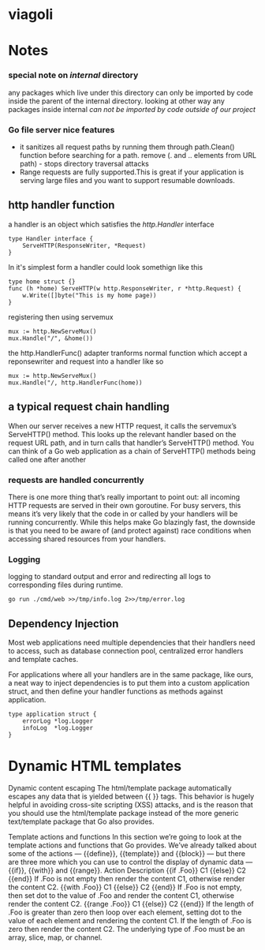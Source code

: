 # viagoli




# Notes



### special note on *internal* directory
any packages which live under this directory can only be imported by code
inside the parent of the internal directory.
looking at other way any packages inside internal *can not be imported by code outside of our project*



### Go file server nice features
- it sanitizes all request paths by running them through path.Clean() function before searching for a path.
remove (. and .. elements from URL path) - stops directory traversal attacks
- Range requests are fully supported.This is great if your application is serving large files
and you want to support resumable downloads.


## http handler function

a handler is an object which satisfies the *http.Handler* interface

    type Handler interface {
        ServeHTTP(ResponseWriter, *Request)
    }

In it's simplest form a handler could look somethign like this
    
    type home struct {}
    func (h *home) ServeHTTP(w http.ResponseWriter, r *http.Request) {
        w.Write([]byte("This is my home page))
    }

registering then using servemux

    mux := http.NewServeMux()
    mux.Handle("/", &home())


the http.HandlerFunc() adapter tranforms normal function which accept a reponsewriter and request
into a handler like so 

    mux := http.NewServeMux()
    mux.Handle("/, http.HandlerFunc(home))

## a typical request chain handling

When our server receives a new HTTP request, it calls
the servemux’s ServeHTTP() method. This looks up the relevant handler based on the
request URL path, and in turn calls that handler’s ServeHTTP() method. You can think of a Go
web application as a chain of ServeHTTP() methods being called one after another

### requests are handled concurrently

There is one more thing that’s really important to point out: all incoming HTTP requests are
served in their own goroutine. For busy servers, this means it’s very likely that the code in or
called by your handlers will be running concurrently. While this helps make Go blazingly fast,
the downside is that you need to be aware of (and protect against) race conditions when
accessing shared resources from your handlers.


### Logging

logging to standard output and error and redirecting all logs to corresponding files
during runtime.

    go run ./cmd/web >>/tmp/info.log 2>>/tmp/error.log


## Dependency Injection
Most web applications need multiple dependencies 
that their handlers need to access, such as database connection pool, 
centralized error handlers and template caches.

For applications where all your handlers are in the same package, like ours, a neat way to
inject dependencies is to put them into a custom application struct, and then define your
handler functions as methods against application.

    type application struct {
        errorLog *log.Logger
        infoLog  *log.Logger
    }


# Dynamic HTML templates
Dynamic content escaping
The html/template package automatically escapes any data that is yielded between {{ }}
tags. This behavior is hugely helpful in avoiding cross-site scripting (XSS) attacks, and is the
reason that you should use the html/template package instead of the more generic
text/template package that Go also provides.

Template actions and functions
In this section we’re going to look at the template actions and functions that Go provides.
We’ve already talked about some of the actions — {{define}}, {{template}} and {{block}}
— but there are three more which you can use to control the display of dynamic data —
{{if}}, {{with}} and {{range}}.
Action Description
{{if .Foo}} C1 {{else}} C2 {{end}} If .Foo is not empty then render the content C1,
otherwise render the content C2.
{{with .Foo}} C1 {{else}} C2 {{end}} If .Foo is not empty, then set dot to the value of
.Foo and render the content C1, otherwise render the
content C2.
{{range .Foo}} C1 {{else}} C2 {{end}} If the length of .Foo is greater than zero then loop
over each element, setting dot to the value of each
element and rendering the content C1. If the length of
.Foo is zero then render the content C2. The underlying
type of .Foo must be an array, slice, map, or channel.